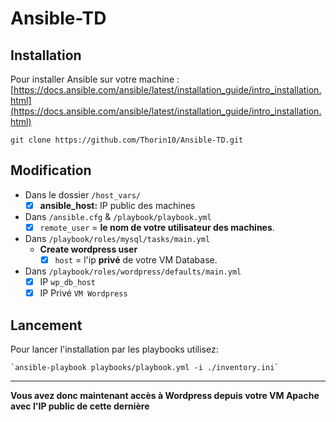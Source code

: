 # Ansible-TD

## Installation

Pour installer Ansible sur votre machine : [https://docs.ansible.com/ansible/latest/installation_guide/intro_installation.html](https://docs.ansible.com/ansible/latest/installation_guide/intro_installation.html)

`git clone https://github.com/Thorin10/Ansible-TD.git`


## Modification

* Dans le dossier `/host_vars/`
 	* [X] **ansible_host:**  IP public des machines

* Dans `/ansible.cfg` & `/playbook/playbook.yml`
	 - [X] `remote_user` = **le nom de votre utilisateur des machines**.
 
* Dans `/playbook/roles/mysql/tasks/main.yml` 
	* **Create wordpress user** 
		 * [x] `host` =  l'ip **privé** de votre VM Database.

* Dans `/playbook/roles/wordpress/defaults/main.yml`
	 * [x] IP `wp_db_host`
	 * [x] IP Privé `VM Wordpress`

## Lancement

Pour lancer l'installation par les playbooks utilisez:

    `ansible-playbook playbooks/playbook.yml -i ./inventory.ini`

---

**Vous avez donc maintenant accès à Wordpress depuis votre VM Apache avec l'IP public de cette dernière**



